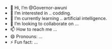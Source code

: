 - 👋 Hi, I’m @Governor-awuni
- 👀 I’m interested in .. codding.
- 🌱 I’m currently learning .. artificial intelligence.
- 💞️ I’m looking to collaborate on ...
- 📫 How to reach me ...
- 😄 Pronouns: ...
- ⚡ Fun fact: ...

<!---
Governor-awuni/Governor-awuni is a ✨ special ✨ repository because its `README.md` (this file) appears on your GitHub profile.
You can click the Preview link to take a look at your changes.
--->
